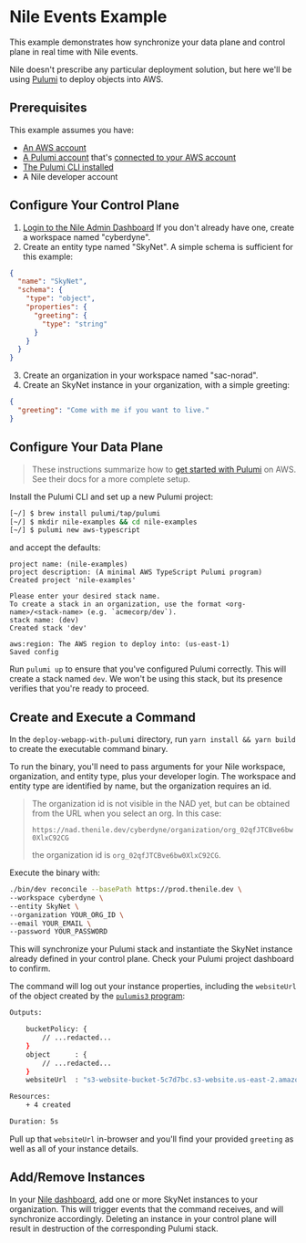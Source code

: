 # Nile Events Example #

This example demonstrates how synchronize your data plane and control plane in
real time with Nile events.

Nile doesn't prescribe any particular deployment solution, but here we'll be
using [Pulumi](https://app.pulumi.com/) to deploy objects into AWS.

## Prerequisites ##

This example assumes you have:

* [An AWS account](https://aws.amazon.com/free/)
* [A Pulumi account](https://app.pulumi.com/signup) that's
  [connected to your AWS account](https://www.pulumi.com/docs/get-started/aws/begin/)
* [The Pulumi CLI installed]()
* A Nile developer account

## Configure Your Control Plane ##

1. [Login to the Nile Admin Dashboard](https://nad.thenile.dev/) If you don't
   already have one, create a workspace named "cyberdyne".
2. Create an entity type named "SkyNet". A simple schema is sufficient for
   this example:

```json
{
  "name": "SkyNet",
  "schema": {
    "type": "object",
    "properties": {
      "greeting": {
        "type": "string"
      }
    }
  }
}
```

3. Create an organization in your workspace named "sac-norad".
4. Create an SkyNet instance in your organization, with a simple greeting:

```json
{
  "greeting": "Come with me if you want to live."
}
```

## Configure Your Data Plane ##

> These instructions summarize how to [get started with Pulumi](https://www.pulumi.com/docs/get-started/aws/begin/)
> on AWS. See their docs for a more complete setup.

Install the Pulumi CLI and set up a new Pulumi project:

```bash
[~/] $ brew install pulumi/tap/pulumi
[~/] $ mkdir nile-examples && cd nile-examples
[~/] $ pulumi new aws-typescript
```

and accept the defaults:

```
project name: (nile-examples) 
project description: (A minimal AWS TypeScript Pulumi program) 
Created project 'nile-examples'

Please enter your desired stack name.
To create a stack in an organization, use the format <org-name>/<stack-name> (e.g. `acmecorp/dev`).
stack name: (dev) 
Created stack 'dev'

aws:region: The AWS region to deploy into: (us-east-1)
Saved config
```

Run `pulumi up` to ensure that you've configured Pulumi correctly. This will
create a stack named `dev`. We won't be using this stack, but its presence
verifies that you're ready to proceed.

## Create and Execute a Command ##

In the `deploy-webapp-with-pulumi` directory, run `yarn install && yarn build` to
create the executable command binary.

To run the binary, you'll need to pass arguments for your Nile workspace,
organization, and entity type, plus your developer login. The workspace
and entity type are identified by name, but the organization requires an id.

> The organization id is not visible in the NAD yet, but can be obtained from
> the URL when you select an org. In this case:
>
> `https://nad.thenile.dev/cyberdyne/organization/org_02qfJTCBve6bw0XlxC92CG`
>
> the organization id is `org_02qfJTCBve6bw0XlxC92CG`.

Execute the binary with:

```bash
./bin/dev reconcile --basePath https://prod.thenile.dev \
--workspace cyberdyne \
--entity SkyNet \
--organization YOUR_ORG_ID \
--email YOUR_EMAIL \
--password YOUR_PASSWORD
```

This will synchronize your Pulumi stack and instantiate the SkyNet instance
already defined in your control plane. Check your Pulumi project dashboard to
confirm.

The command will log out your instance properties, including the `websiteUrl` 
of the object created by the [`pulumis3` program](./src/pulumi/pulumiS3.ts):

```bash
Outputs:

    bucketPolicy: {
        // ...redacted...
    }
    object      : {
        // ...redacted...
    }
    websiteUrl  : "s3-website-bucket-5c7d7bc.s3-website.us-east-2.amazonaws.com"

Resources:
    + 4 created

Duration: 5s
```

Pull up that `websiteUrl` in-browser and you'll find your provided `greeting`
as well as all of your instance details.

## Add/Remove Instances ##

In your [Nile dashboard](https://nad.thenile.dev/dev/organizations), add one or
more SkyNet instances to your organization. This will trigger events that the
command receives, and will synchronize accordingly. Deleting an instance in your
control plane will result in destruction of the corresponding Pulumi stack.
